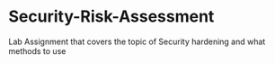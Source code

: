 # Security-Risk-Assessment
Lab Assignment that covers the topic of Security hardening and what methods to use

